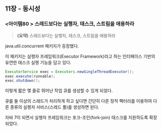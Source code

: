 ## 11장 - 동시성

### <아이템80 > 스레드보다는 실행자, 태스크, 스트림을 애용하라

> **(요약)** 스레드보다는 실행자, 태스크, 스트림을 애용하라

java.util.concurrent 패키지가 등장했다.

이 패키지는 실행자 프레임워크(Executor Framework)라고 하는 인터페이스 기반의 유연한 태스크 실행 기능을 담고 있다.

```java
ExecutorService exec = Executors.newSingleThreadExecutor();
exec.execute(runnable);
exec.shutdown();
```

이렇게 짧은 몇 줄로 뛰어난 작업 큐를 생성할 수 있게 되었다.

큐를 둘 이상의 스레드가 처리하게 하고 싶다면 간단히 다른 정적 팩터리를 이용하여 다른 종류의 실행자 서비스(스레드 풀)를 생성하면 된다.

자바 7이 되면서 실행자 프레임워크는 포크-조인(fork-join) 태스크를 지원하도록 확장되었다.

